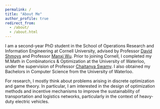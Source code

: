 ```yaml
---
permalink: /
title: "About Me"
author_profile: true
redirect_from: 
  - /about/
  - /about.html
---
```

I am a second-year PhD student in the School of Operations Research and Information Engineering at Cornell University, advised by Professor [David Shmoys](https://people.orie.cornell.edu/shmoys/) and Professor [Manxi Wu](https://sites.google.com/view/manxi-wu/home). Prior to joining Cornell, I completed my M.Math in Combinatorics & Optimization at the University of Waterloo, under the supervision of Professor [Chaitanya Swamy](https://www.math.uwaterloo.ca/~cswamy/). I also obtained my Bachelors in Computer Science from the University of Waterloo. 

For research, I mostly think about problems arising in discrete optimization and game theory. In particular, I am interested in the design of optimization methods and incentive mechanisms to improve the sustainability of transportation and logistics networks, particularly in the context of heavy-duty electric vehicles. 

